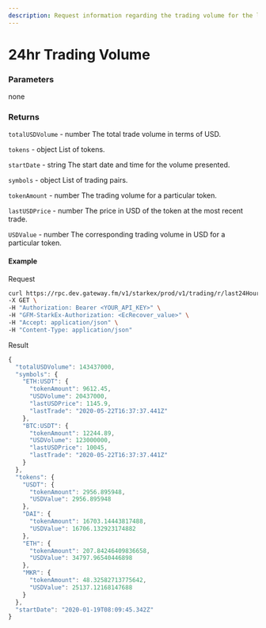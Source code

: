 ```yaml
---
description: Request information regarding the trading volume for the last 24 hours. The request returns the overall trading volume details in USD as well as the trading volume per token in USD and the native token.
---
```


# 24hr Trading Volume

### **Parameters**

none

### **Returns**

`totalUSDVolume` - number
The total trade volume in terms of USD.

`tokens` - object
List of tokens.

`startDate` - string
The start date and time for the volume presented.

`symbols` - object
List of trading pairs.

`tokenAmount` - number
The trading volume for a particular token.

`lastUSDPrice` - number
The price in USD of the token at the most recent trade.

`USDValue` - number
The corresponding trading volume in USD for a particular token.

#### **Example**

Request

```bash
curl https://rpc.dev.gateway.fm/v1/starkex/prod/v1/trading/r/last24HoursVolume \
-X GET \
-H "Authorization: Bearer <YOUR_API_KEY>" \
-H "GFM-StarkEx-Authorization: <EcRecover_value>" \
-H "Accept: application/json" \
-H "Content-Type: application/json"
```


Result

```javascript
{
  "totalUSDVolume": 143437000,
  "symbols": {
    "ETH:USDT": {
      "tokenAmount": 9612.45,
      "USDVolume": 20437000,
      "lastUSDPrice": 1145.9,
      "lastTrade": "2020-05-22T16:37:37.441Z"
    },
    "BTC:USDT": {
      "tokenAmount": 12244.89,
      "USDVolume": 123000000,
      "lastUSDPrice": 10045,
      "lastTrade": "2020-05-22T16:37:37.441Z"
    }
  },
  "tokens": {
    "USDT": {
      "tokenAmount": 2956.895948,
      "USDValue": 2956.895948
    },
    "DAI": {
      "tokenAmount": 16703.14443817488,
      "USDValue": 16706.132923174882
    },
    "ETH": {
      "tokenAmount": 207.84246409836658,
      "USDValue": 34797.96540446898
    },
    "MKR": {
      "tokenAmount": 48.32582713775642,
      "USDValue": 25137.12168147688
    }
  },
  "startDate": "2020-01-19T08:09:45.342Z"
}
```